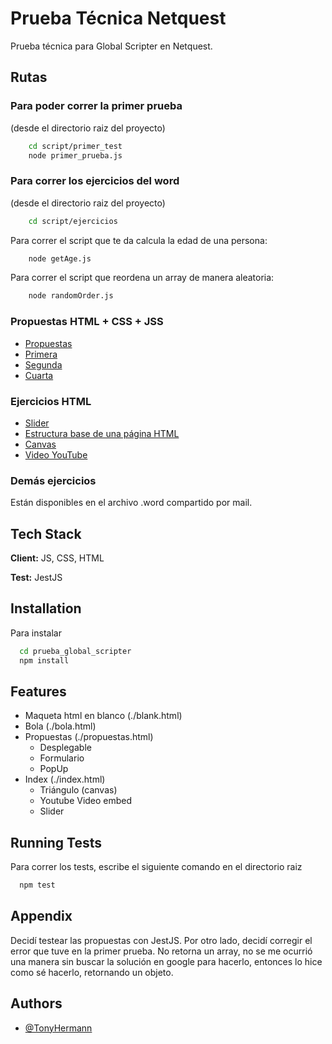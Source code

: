 
# Prueba Técnica Netquest
Prueba técnica para Global Scripter en Netquest.

## Rutas
### Para poder correr la primer prueba 

(desde el directorio raiz del proyecto)
```bash
    cd script/primer_test
    node primer_prueba.js
```

### Para correr los ejercicios del word

(desde el directorio raiz del proyecto)
```bash
    cd script/ejercicios
```

Para correr el script que te da calcula la edad de una persona:
```bash
    node getAge.js
```

Para correr el script que reordena un array de manera aleatoria:
```bash
    node randomOrder.js
```


### Propuestas HTML + CSS + JSS
- [Propuestas](https://tonyhermann.github.io/PruebaTecnicaNetquest/propuestas.html)
- [Primera](https://tonyhermann.github.io/PruebaTecnicaNetquest/propuestas.html#primera)
- [Segunda](https://tonyhermann.github.io/PruebaTecnicaNetquest/propuestas.html#segunda)
- [Cuarta](https://tonyhermann.github.io/PruebaTecnicaNetquest/propuestas.html#cuarta)

### Ejercicios HTML
- [Slider](https://tonyhermann.github.io/PruebaTecnicaNetquest/index.html#slider)
- [Estructura base de una página HTML](https://tonyhermann.github.io/PruebaTecnicaNetquest/blank.html)
- [Canvas](https://tonyhermann.github.io/PruebaTecnicaNetquest/index.html#canvas)
- [Video YouTube](https://tonyhermann.github.io/PruebaTecnicaNetquest/index.html#video)

### Demás ejercicios
Están disponibles en el archivo .word compartido por mail.
## Tech Stack

**Client:** JS, CSS, HTML

**Test:** JestJS
 


## Installation

Para instalar

```bash
  cd prueba_global_scripter 
  npm install
```
    
    
## Features

* Maqueta html en blanco (./blank.html)
* Bola (./bola.html)
* Propuestas (./propuestas.html)
    - Desplegable
    - Formulario
    - PopUp   
* Index (./index.html)
    - Triángulo (canvas)
    - Youtube Video embed
    - Slider



## Running Tests

Para correr los tests, escribe el siguiente comando en el directorio raiz

```bash
  npm test
```


## Appendix

Decidí testear las propuestas con JestJS. 
Por otro lado, decidí corregir el error que tuve en la primer prueba.
No retorna un array, no se me ocurrió una manera sin buscar la solución en google para hacerlo, entonces lo hice como sé hacerlo, retornando un objeto. 

## Authors

- [@TonyHermann](https://www.github.com/tonyhermann)

